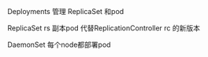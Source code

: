 Deployments 管理 ReplicaSet 和pod

ReplicaSet rs 副本pod 代替ReplicationController rc 的新版本

DaemonSet 每个node都部署pod
